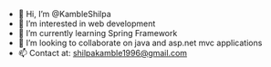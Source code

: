 - 👋 Hi, I’m @KambleShilpa
- 👀 I’m interested in web development
- 🌱 I’m currently learning Spring Framework
- 💞️ I’m looking to collaborate on java and asp.net mvc applications
- 📫 Contact at: shilpakamble1996@gmail.com

<!---
KambleShilpa/KambleShilpa is a ✨ special ✨ repository because its `README.md` (this file) appears on your GitHub profile.
You can click the Preview link to take a look at your changes.
--->
